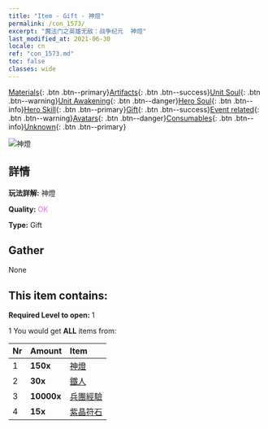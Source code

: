 ```yaml
---
title: "Item - Gift - 神燈"
permalink: /con_1573/
excerpt: "魔法门之英雄无敌：战争纪元  神燈"
last_modified_at: 2021-06-30
locale: cn
ref: "con_1573.md"
toc: false
classes: wide
---
```

 [Materials](/ItemsCN/){: .btn .btn--primary}[Artifacts](/ItemsCN/Artifacts/){: .btn .btn--success}[Unit Soul](/ItemsCN/UnitSoul/){: .btn .btn--warning}[Unit Awakening](/ItemsCN/UnitAwakening/){: .btn .btn--danger}[Hero Soul](/ItemsCN/HeroSoul/){: .btn .btn--info}[Hero Skill](/ItemsCN/HeroSkill/){: .btn .btn--primary}[Gift](/ItemsCN/Gift/){: .btn .btn--success}[Event related](/ItemsCN/Events/){: .btn .btn--warning}[Avatars](/ItemsCN/Avatars/){: .btn .btn--danger}[Consumables](/ItemsCN/Consumables/){: .btn .btn--info}[Unknown](/ItemsCN/Unknown/){: .btn .btn--primary}

 ![神燈](/images/t/i_907079.png)

## 詳情
 **玩法詳解:** 神燈

 **Quality:** <span style="color: #DA70D6">OK</span>

 **Type:** Gift

## Gather

  None

## This item contains:

 **Required Level to open:** 1

 1 You would get **ALL** items  from:

  | Nr | Amount |     Item    |
  |:---|:-------|:------------|
  | 1 |  **150x** | [神燈](/cn/Items/unt_239/) |  | 
  | 2 |  **30x** | [鐵人](/cn/Items/unt_237/) |  | 
  | 3 |  **10000x** | [兵團經驗](/cn/Items/con_902/) |  | 
  | 4 |  **15x** | [紫晶符石](/cn/Items/con_720/) |  | 
